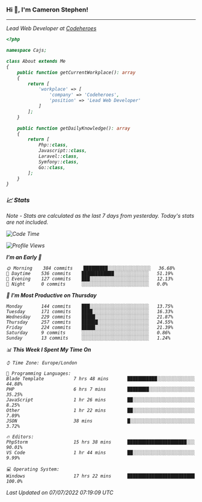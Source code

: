 ### Hi 👋, I'm Cameron Stephen!
<hr>
<p><em>Lead Web Developer at <a href="https://codeheroes.co.uk">Codeheroes</a></p>


```php
<?php

namespace Cajs;

class About extends Me
{
    public function getCurrentWorkplace(): array
    {
        return [
            'workplace' => [
                'company' => 'Codeheroes',
                'position' => 'Lead Web Developer'
            ]
        ];
    }

    public function getDailyKnowledge(): array
    {
        return [
            Php::class,
            Javascript::class,
            Laravel::class,
            Symfony::class,
            Go::class,
        ];
    }
}
```

### 📈 Stats
<p><em>Note - Stats are calculated as the last 7 days from yesterday. Today's stats are not included.</em></p>


<!--START_SECTION:waka-->
![Code Time](http://img.shields.io/badge/Code%20Time-2%2C994%20hrs%2058%20mins-blue)

![Profile Views](http://img.shields.io/badge/Profile%20Views-0-blue)

**I'm an Early 🐤** 

```text
🌞 Morning    384 commits    █████████░░░░░░░░░░░░░░░░   36.68% 
🌆 Daytime    536 commits    ████████████░░░░░░░░░░░░░   51.19% 
🌃 Evening    127 commits    ███░░░░░░░░░░░░░░░░░░░░░░   12.13% 
🌙 Night      0 commits      ░░░░░░░░░░░░░░░░░░░░░░░░░   0.0%

```
📅 **I'm Most Productive on Thursday** 

```text
Monday       144 commits    ███░░░░░░░░░░░░░░░░░░░░░░   13.75% 
Tuesday      171 commits    ████░░░░░░░░░░░░░░░░░░░░░   16.33% 
Wednesday    229 commits    █████░░░░░░░░░░░░░░░░░░░░   21.87% 
Thursday     257 commits    ██████░░░░░░░░░░░░░░░░░░░   24.55% 
Friday       224 commits    █████░░░░░░░░░░░░░░░░░░░░   21.39% 
Saturday     9 commits      ░░░░░░░░░░░░░░░░░░░░░░░░░   0.86% 
Sunday       13 commits     ░░░░░░░░░░░░░░░░░░░░░░░░░   1.24%

```


📊 **This Week I Spent My Time On** 

```text
⌚︎ Time Zone: Europe/London

💬 Programming Languages: 
Blade Template           7 hrs 48 mins       ███████████░░░░░░░░░░░░░░   44.88% 
PHP                      6 hrs 7 mins        ████████░░░░░░░░░░░░░░░░░   35.25% 
JavaScript               1 hr 26 mins        ██░░░░░░░░░░░░░░░░░░░░░░░   8.25% 
Other                    1 hr 22 mins        ██░░░░░░░░░░░░░░░░░░░░░░░   7.89% 
JSON                     38 mins             █░░░░░░░░░░░░░░░░░░░░░░░░   3.72%

🔥 Editors: 
PhpStorm                 15 hrs 38 mins      ██████████████████████░░░   90.01% 
VS Code                  1 hr 44 mins        ██░░░░░░░░░░░░░░░░░░░░░░░   9.99%

💻 Operating System: 
Windows                  17 hrs 22 mins      █████████████████████████   100.0%

```


 Last Updated on 07/07/2022 07:19:09 UTC
<!--END_SECTION:waka-->
